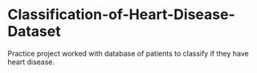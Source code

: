 # Classification-of-Heart-Disease-Dataset
Practice project worked with database of patients to classify if they have heart disease. 
